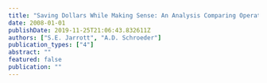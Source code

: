 ```yaml
---
title: "Saving Dollars While Making Sense: An Analysis Comparing Operational Costs of Intergenerational Shared Site Facilities."
date: 2008-01-01
publishDate: 2019-11-25T21:06:43.832611Z
authors: ["S.E. Jarrott", "A.D. Schroeder"]
publication_types: ["4"]
abstract: ""
featured: false
publication: ""
---
```


